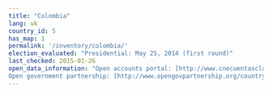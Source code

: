 ```yaml
---
title: "Colombia"
lang: uk
country_id: 5
has_map: 1
permalink: '/inventory/colombia/'
election_evaluated: "Presidential: May 25, 2014 (first round)"
last_checked: 2015-01-26
open_data_information: "Open accounts portal: [http://www.cnecuentasclaras.com/](http://www.cnecuentasclaras.com/)  
Open government partnership: [http://www.opengovpartnership.org/country/colombia](http://www.opengovpartnership.org/country/colombia)"
---
```

